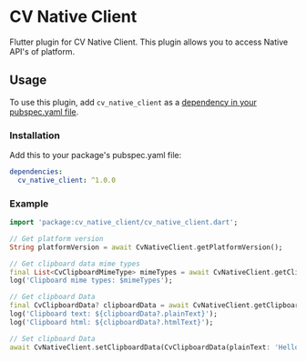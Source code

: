 # CV Native Client

Flutter plugin for CV Native Client.
This plugin allows you to access Native API's of platform.

## Usage

To use this plugin, add `cv_native_client` as a [dependency in your pubspec.yaml file](https://flutter.io/platform-plugins/).

### Installation

Add this to your package's pubspec.yaml file:

```yaml
dependencies:
  cv_native_client: ^1.0.0
```

### Example

```dart
import 'package:cv_native_client/cv_native_client.dart';

// Get platform version
String platformVersion = await CvNativeClient.getPlatformVersion();

// Get clipboard data mime types
final List<CvClipboardMimeType> mimeTypes = await CvNativeClient.getClipboardDataMimeTypes();
log('Clipboard mime types: $mimeTypes');

// Get clipboard Data
final CvClipboardData? clipboardData = await CvNativeClient.getClipboardData();
log('Clipboard text: ${clipboardData?.plainText}');
log('Clipboard html: ${clipboardData?.htmlText}');

// Set clipboard Data
await CvNativeClient.setClipboardData(CvClipboardData(plainText: 'Hello World!', htmlText: '<b>Hello World!</b>'));
```
